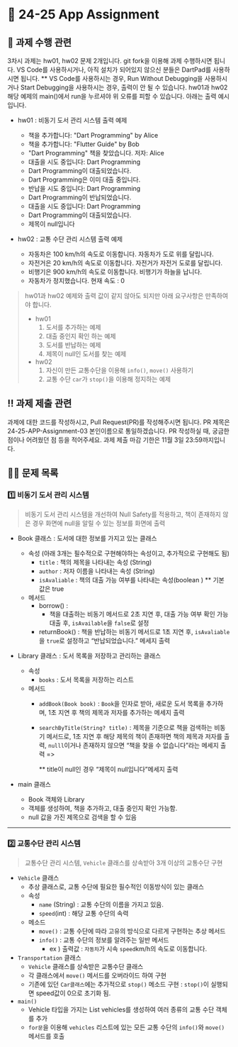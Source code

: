 # 📱 24-25 App Assignment 

## 📝 과제 수행 관련
3차시 과제는 hw01, hw02 문제 2개입니다. 
git fork을 이용해 과제 수행하시면 됩니다.
VS Code를 사용하시거나, 아직 설치가 되어있지 않으신 분들은 DartPad를 사용하시면 됩니다.
    ** VS Code를 사용하시는 경우, Run Without Debugging을 사용하시거나 Start Debugging을 사용하시는 경우, 출력이 안 될 수 있습니다. hw01과 hw02 해당 예제의 main()에서 run을 누르셔야 위 오류를 피할 수 있습니다. 
아래는 출력 예시입니다. 
- hw01 : 비동기 도서 관리 시스템 출력 예제
    - 책을 추가합니다: "Dart Programming" by Alice
    - 책을 추가합니다: "Flutter Guide" by Bob
    - "Dart Programming" 책을 찾았습니다. 저자: Alice
    - 대출을 시도 중입니다: Dart Programming
    - Dart Programming이 대출되었습니다.
    - Dart Programming은 이미 대출 중입니다.
    - 반납을 시도 중입니다: Dart Programming
    - Dart Programming이 반납되었습니다.
    - 대출을 시도 중입니다: Dart Programming
    - Dart Programming이 대출되었습니다.
    - 제목이 null입니다

- hw02 : 교통 수단 관리 시스템 출력 예제
    - 자동차은 100 km/h의 속도로 이동합니다.
    자동차가 도로 위를 달립니다.
    - 자전거은 20 km/h의 속도로 이동합니다.
    자전거가 자전거 도로를 달립니다.
    - 비행기은 900 km/h의 속도로 이동합니다.
    비행기가 하늘을 납니다.
    - 자동차가 정지했습니다. 현재 속도 : 0

> hw01과 hw02 예제와 출력 값이 같지 않아도 되지만 아래 요구사항은 만족하여야 합니다.
> 
> - hw01
>     1. 도서를 추가하는 예제  
>     2.  대출 중인지 확인 하는 예제 
>     3. 도서를 반납하는 예제 
>     4. 제목이 null인 도서를 찾는 예제 
> - hw02
>     1. 자신이 만든 교통수단을 이용해 `info()`, `move()`  사용하기 
>     2. 교통 수단 `car`가 `stop()`을 이용해 정지하는 예제

## ‼️ 과제 제출 관련
과제에 대한 코드를 작성하시고, Pull Request(PR)를 작성해주시면 됩니다.
PR 제목은 24-25-APP-Assignment-03 본인이름으로 통일하겠습니다.
PR 작성하실 때, 궁금한 점이나 어려웠던 점 등을 적어주세요.
과제 제출 마감 기한은 11월 3일 23:59까지입니다.

## 👩‍💻 문제 목록

### 1️⃣ 비동기 도서 관리 시스템

> 비동기 도서 관리 시스템을 개선하여 Null Safety를 적용하고, 책이 존재하지 않은 경우 화면에 null을 알릴 수 있는 정보를 화면에 출력
>
- Book 클래스 : 도서에 대한 정보를 가지고 있는 클래스
    - 속성  (아래 3개는 필수적으로 구현해야하는 속성이고, 추가적으로 구현해도 됨)
        - `title` : 책의 제목을 나타내는 속성 (String)
        - `author` : 저자 이름을 나타내는 속성 (String)
        - `isAvaliable` : 책의 대출 가능 여부를 나타내는 속성(boolean ) ** 기본 값은 true
    - 메서드
        - borrow() :
            - 책을 대출하는 비동기 메서드로 2초 지연 후, 대출 가능 여부 확인 가능 
            대출 후, `isAvailable`을 `false`로 설정
        - returnBook() : 책을 반납하는 비동기 메서드로 1초 지연 후, `isAvaliable`을 `true`로 설정하고 “반납되었습니다.” 메세지 출력
        
- Library 클래스 : 도서 목록을 저장하고 관리하는 클래스
    - 속성
        - `books` : 도서 목록을 저장하는 리스트
    - 메서드
        - `addBook(Book book)` : `Book`을 인자로 받아, 새로운 도서 목록을 추가하며, 1초 지연 후 책의 제목과 저자를 추가하는 메세지 출력
        - `searchByTitle(String? title)` : 제목을 기준으로 책을 검색하는 비동기 메서드로, 1초 지연 후 해당 제목의 책이 존재하면 책의 제목과 저자를 출력, `nulll`이거나 존재하지 않으면 “책을 찾을 수 없습니다”라는 메세지 출력 =>  
            
            ** title이 null인 경우 “제목이 null입니다”메세지 출력 
            
            
- main 클래스
    - Book  객체와 Library
    - 객체를 생성하여, 책을 추가하고, 대출 중인지 확인 가능함.
    - null 값을 가진 제목으로 검색을 할 수 있음

---

### 2️⃣ 교통수단 관리 시스템

> 교통수단 관리 시스템, `Vehicle` 클래스를 상속받아 3개 이상의 교통수단 구현
>
- `Vehicle` 클래스
    - 추상 클래스로, 교통 수단에 필요한 필수적인 이동방식이 있는 클래스
    - 속성
        - `name` (String) : 교통 수단의 이름을 가지고 있음.
        - `speed`(int) : 해당 교통 수단의 속력
    - 메소드
        - `move()`  : 교통 수단에 따라 고유의 방식으로 다르게 구현하는 추상 메서드
        - `info()` : 교통 수단의 정보를 알려주는 일반 메서드
            - ex ) 출력값 :  `자동차`가 시속 `speed`km/h의 속도로 이동합니다.
- `Transportation` 클래스
    - `Vehicle` 클래스를 상속받은 교통수단 클래스
    - 각 클래스에서 `move()` 메서드를 오버라이드 하여 구현
    - 기존에 있던 `Car클래스`에는 추가적으로 `stop()` 메소드 구현 : `stop()`이 실행되면 speed값이 0으로 초기화 됨.
- `main()`
    - Vehicle 타입을 가지는 List vehicles를 생성하여 여러 종류의 교통 수단 객체를 추가
    - `for문`을 이용해 `vehicles` 리스트에 있는 모든 교통 수단의 `info()`와 `move()` 메서드를 호출